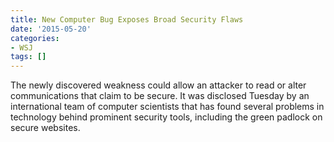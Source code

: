 ```yaml
---
title: New Computer Bug Exposes Broad Security Flaws
date: '2015-05-20'
categories:
- WSJ
tags: []
---
```

The newly discovered weakness could allow an attacker to read or alter communications that claim to be secure. It was disclosed Tuesday by an international team of computer scientists that has found several problems in technology behind prominent security tools, including the green padlock on secure websites.